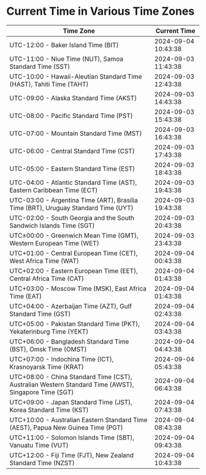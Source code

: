 # Current Time in Various Time Zones

| Time Zone | Current Time |
|-----------|--------------|
| UTC-12:00 - Baker Island Time (BIT) | 2024-09-04 10:43:38 |
| UTC-11:00 - Niue Time (NUT), Samoa Standard Time (SST) | 2024-09-03 11:43:38 |
| UTC-10:00 - Hawaii-Aleutian Standard Time (HAST), Tahiti Time (TAHT) | 2024-09-03 12:43:38 |
| UTC-09:00 - Alaska Standard Time (AKST) | 2024-09-03 14:43:38 |
| UTC-08:00 - Pacific Standard Time (PST) | 2024-09-03 15:43:38 |
| UTC-07:00 - Mountain Standard Time (MST) | 2024-09-03 16:43:38 |
| UTC-06:00 - Central Standard Time (CST) | 2024-09-03 17:43:38 |
| UTC-05:00 - Eastern Standard Time (EST) | 2024-09-03 18:43:38 |
| UTC-04:00 - Atlantic Standard Time (AST), Eastern Caribbean Time (ECT) | 2024-09-03 19:43:38 |
| UTC-03:00 - Argentina Time (ART), Brasília Time (BRT), Uruguay Standard Time (UYT) | 2024-09-03 19:43:38 |
| UTC-02:00 - South Georgia and the South Sandwich Islands Time (SGT) | 2024-09-03 20:43:38 |
| UTC±00:00 - Greenwich Mean Time (GMT), Western European Time (WET) | 2024-09-03 23:43:38 |
| UTC+01:00 - Central European Time (CET), West Africa Time (WAT) | 2024-09-04 00:43:38 |
| UTC+02:00 - Eastern European Time (EET), Central Africa Time (CAT) | 2024-09-04 01:43:38 |
| UTC+03:00 - Moscow Time (MSK), East Africa Time (EAT) | 2024-09-04 01:43:38 |
| UTC+04:00 - Azerbaijan Time (AZT), Gulf Standard Time (GST) | 2024-09-04 02:43:38 |
| UTC+05:00 - Pakistan Standard Time (PKT), Yekaterinburg Time (YEKT) | 2024-09-04 03:43:38 |
| UTC+06:00 - Bangladesh Standard Time (BST), Omsk Time (OMST) | 2024-09-04 04:43:38 |
| UTC+07:00 - Indochina Time (ICT), Krasnoyarsk Time (KRAT) | 2024-09-04 05:43:38 |
| UTC+08:00 - China Standard Time (CST), Australian Western Standard Time (AWST), Singapore Time (SGT) | 2024-09-04 06:43:38 |
| UTC+09:00 - Japan Standard Time (JST), Korea Standard Time (KST) | 2024-09-04 07:43:38 |
| UTC+10:00 - Australian Eastern Standard Time (AEST), Papua New Guinea Time (PGT) | 2024-09-04 08:43:38 |
| UTC+11:00 - Solomon Islands Time (SBT), Vanuatu Time (VUT) | 2024-09-04 09:43:38 |
| UTC+12:00 - Fiji Time (FJT), New Zealand Standard Time (NZST) | 2024-09-04 10:43:38 |
